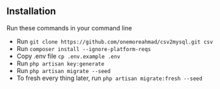 ## Installation

Run these commands in your command line

-   Run `git clone https://github.com/onemoreahmad/csv2mysql.git csv`
-   Run `composer install --ignore-platform-reqs`
-   Copy .env file `cp .env.example .env`
-   Run `php artisan key:generate`
-   Run `php artisan migrate --seed`
-   To fresh every thing later, run `php artisan migrate:fresh --seed`
